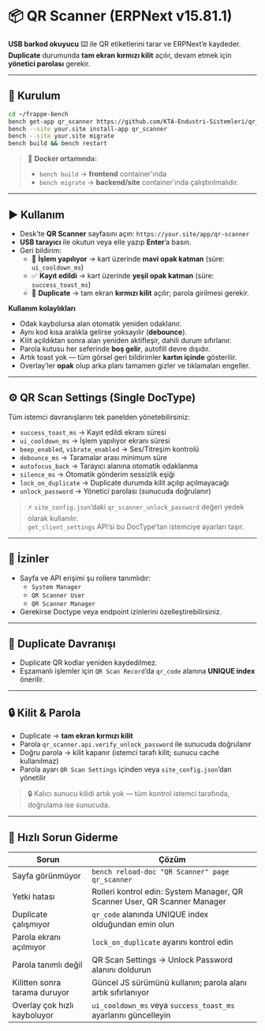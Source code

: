 # 📦 QR Scanner (ERPNext v15.81.1)

**USB barkod okuyucu** ⌨️ ile QR etiketlerini tarar ve ERPNext’e kaydeder.  
**Duplicate** durumunda **tam ekran kırmızı kilit** açılır, devam etmek için **yönetici parolası** gerekir.

---

## 🧰 Kurulum
```bash
cd ~/frappe-bench
bench get-app qr_scanner https://github.com/KTA-Endustri-Sistemleri/qr_scanner.git
bench --site your.site install-app qr_scanner
bench --site your.site migrate
bench build && bench restart
```
> 🐳 **Docker ortamında:**
> - `bench build` → **frontend** container’ında  
> - `bench migrate` → **backend/site** container’ında çalıştırılmalıdır.

---

## ▶️ Kullanım
- Desk’te **QR Scanner** sayfasını açın: `https://your.site/app/qr-scanner`  
- **USB tarayıcı** ile okutun veya elle yazıp **Enter**’a basın.  
- Geri bildirim:
  - 🔄 **İşlem yapılıyor** → kart üzerinde **mavi opak katman** (süre: `ui_cooldown_ms`)  
  - ✅ **Kayıt edildi** → kart üzerinde **yeşil opak katman** (süre: `success_toast_ms`)  
  - 🔁 **Duplicate** → tam ekran **kırmızı kilit** açılır; parola girilmesi gerekir.

**Kullanım kolaylıkları**
- Odak kaybolursa alan otomatik yeniden odaklanır.  
- Aynı kod kısa aralıkla gelirse yoksayılır (**debounce**).  
- Kilit açıldıktan sonra alan yeniden aktifleşir, dahili durum sıfırlanır.  
- Parola kutusu her seferinde **boş gelir**, autofill devre dışıdır.  
- Artık toast yok — tüm görsel geri bildirimler **kartın içinde** gösterilir.  
- Overlay’ler **opak** olup arka planı tamamen gizler ve tıklamaları engeller.

---

## ⚙️ QR Scan Settings (Single DocType)
Tüm istemci davranışlarını tek panelden yönetebilirsiniz:
- `success_toast_ms` → Kayıt edildi ekranı süresi  
- `ui_cooldown_ms` → İşlem yapılıyor ekranı süresi  
- `beep_enabled`, `vibrate_enabled` → Ses/Titreşim kontrolü  
- `debounce_ms` → Taramalar arası minimum süre  
- `autofocus_back` → Tarayıcı alanına otomatik odaklanma  
- `silence_ms` → Otomatik gönderim sessizlik eşiği  
- `lock_on_duplicate` → Duplicate durumda kilit açılıp açılmayacağı  
- `unlock_password` → Yönetici parolası (sunucuda doğrulanır)

> ⚡ `site_config.json`’daki `qr_scanner_unlock_password` değeri yedek olarak kullanılır.  
> `get_client_settings` API’si bu DocType’tan istemciye ayarları taşır.

---

## 🔐 İzinler
- Sayfa ve API erişimi şu rollere tanımlıdır:
  - `System Manager`
  - `QR Scanner User`
  - `QR Scanner Manager`
- Gerekirse Doctype veya endpoint izinlerini özelleştirebilirsiniz.

---

## 🧪 Duplicate Davranışı
- Duplicate QR kodlar yeniden kaydedilmez.  
- Eşzamanlı işlemler için `QR Scan Record`’da `qr_code` alanına **UNIQUE index** önerilir.

---

## 🔒 Kilit & Parola
- Duplicate → **tam ekran kırmızı kilit**  
- Parola `qr_scanner.api.verify_unlock_password` ile sunucuda doğrulanır  
- Doğru parola → kilit kapanır (istemci tarafı kilit; sunucu cache kullanılmaz)  
- Parola ayarı `QR Scan Settings` içinden veya `site_config.json`’dan yönetilir  

> 🔒 Kalıcı sunucu kilidi artık yok — tüm kontrol istemci tarafında, doğrulama ise sunucuda.

---

## 🧩 Hızlı Sorun Giderme
| Sorun | Çözüm |
|--------|--------|
| Sayfa görünmüyor | `bench reload-doc "QR Scanner" page qr_scanner` |
| Yetki hatası | Rolleri kontrol edin: System Manager, QR Scanner User, QR Scanner Manager |
| Duplicate çalışmıyor | `qr_code` alanında UNIQUE index olduğundan emin olun |
| Parola ekranı açılmıyor | `lock_on_duplicate` ayarını kontrol edin |
| Parola tanımlı değil | QR Scan Settings → Unlock Password alanını doldurun |
| Kilitten sonra tarama duruyor | Güncel JS sürümünü kullanın; parola alanı artık sıfırlanıyor |
| Overlay çok hızlı kayboluyor | `ui_cooldown_ms` veya `success_toast_ms` ayarlarını güncelleyin |